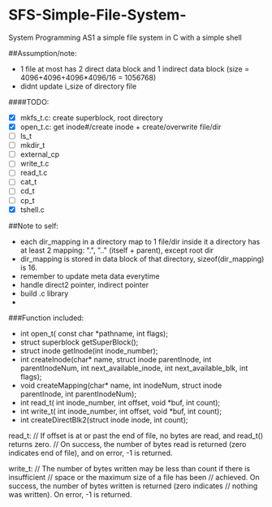 # SFS-Simple-File-System-
System Programming AS1 a simple file system in C with a simple shell

##Assumption/note:
- 1 file at most has 2 direct data block and 1 indirect data block (size = 4096+4096+4096*4096/16 = 1056768)
- didnt update i_size of directory file

####TODO:
- [x] mkfs_t.c: create superblock, root directory
- [x] open_t.c: get inode#/create inode + create/overwrite file/dir
- [ ] ls_t
- [ ] mkdir_t
- [ ] external_cp
- [ ] write_t.c
- [ ] read_t.c
- [ ] cat_t
- [ ] cd_t
- [ ] cp_t
- [x] tshell.c

##Note to self:
- each dir_mapping in a directory map to 1 file/dir inside it
    a directory has at least 2 mapping: ".", ".." (itself + parent), except root dir
- dir_mapping is stored in data block of that directory, sizeof(dir_mapping) is 16.
- remember to update meta data everytime
- handle direct2 pointer, indirect pointer
- build .c library
- 

###Function included:
- int open_t( const char *pathname, int flags);
- struct superblock getSuperBlock();
- struct inode getInode(int inode_number);
- int createInode(char* name, struct inode parentInode, int parentInodeNum, int next_available_inode, int next_available_blk, int flags);
- void createMapping(char* name, int inodeNum, struct inode parentInode, int parentInodeNum);
- int read_t( int inode_number, int offset, void *buf, int count);
- int write_t( int inode_number, int offset, void *buf, int count);
- int createDirectBlk2(struct inode inode, int count);

read_t:
// If offset is at or past the end of file, no bytes are read, and read_t() returns zero. 
// On success, the number of bytes read is returned (zero indicates end of file), and on error, -1 is returned.

write_t:
// The number of bytes written may be less than count if there is insufficient
// space or the maximum size of a file has been
// achieved. On success, the number of bytes written is returned (zero indicates
// nothing was written). On error, -1 is returned.
